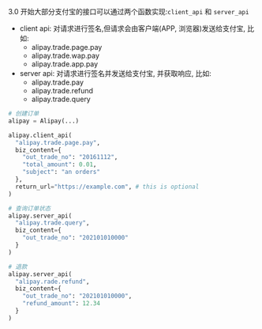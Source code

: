 3.0 开始大部分支付宝的接口可以通过两个函数实现:`client_api` 和 `server_api`

* client api: 对请求进行签名,但请求会由客户端(APP, 浏览器)发送给支付宝, 比如:
  * alipay.trade.page.pay
  * alipay.trade.wap.pay
  * alipay.trade.app.pay
* server api: 对请求进行签名并发送给支付宝, 并获取响应, 比如:
  * alipay.trade.pay
  * alipay.trade.refund
  * alipay.trade.query


```python
# 创建订单
alipay = Alipay(...)

alipay.client_api(
  "alipay.trade.page.pay",
  biz_content={
    "out_trade_no": "20161112",
    "total_amount": 0.01,
    "subject": "an orders"
  },
  return_url="https://example.com", # this is optional
)

# 查询订单状态
alipay.server_api(
  "alipay.trade.query",
  biz_content={
    "out_trade_no": "202101010000"
  }
)

# 退款
alipay.server_api(
  "alipay.rade.refund",
  biz_content={
    "out_trade_no": "202101010000",
    "refund_amount": 12.34
  }
)
```